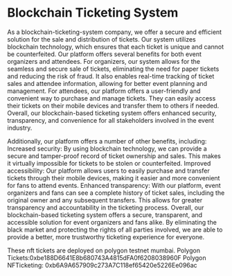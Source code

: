 # Blockchain Ticketing System

As a blockchain-ticketing-system company, we offer a secure and
efficient solution for the sale and distribution of tickets. Our
system utilizes blockchain technology, which ensures that each ticket
is unique and cannot be counterfeited. Our platform offers several
benefits for both event organizers and attendees. For organizers, our
system allows for the seamless and secure sale of tickets, eliminating
the need for paper tickets and reducing the risk of fraud. It also
enables real-time tracking of ticket sales and attendee information,
allowing for better event planning and management. For attendees, our
platform offers a user-friendly and convenient way to purchase and
manage tickets. They can easily access their tickets on their mobile
devices and transfer them to others if needed. Overall, our
blockchain-based ticketing system offers enhanced security,
transparency, and convenience for all stakeholders involved in the
event industry.
        
Additionally, our platform offers a number of other benefits,
including: Increased security: By using blockchain technology, we can
provide a secure and tamper-proof record of ticket ownership and
sales. This makes it virtually impossible for tickets to be stolen or
counterfeited. Improved accessibility: Our platform allows users to
easily purchase and transfer tickets through their mobile devices,
making it easier and more convenient for fans to attend events.
Enhanced transparency: With our platform, event organizers and fans
can see a complete history of ticket sales, including the original
owner and any subsequent transfers. This allows for greater
transparency and accountability in the ticketing process. Overall, our
blockchain-based ticketing system offers a secure, transparent, and
accessible solution for event organizers and fans alike. By
eliminating the black market and protecting the rights of all parties
involved, we are able to provide a better, more trustworthy ticketing
experience for everyone.

These nft tickets are deployed on polygon testnet mumbai.
Polygon Tickets:0xbe188D6641E8b680743A4815dFA0f6208038960F
Polygon NFTicketing: 0xb6A9A657909c273A7C118ef65420e5226Ee096ac
